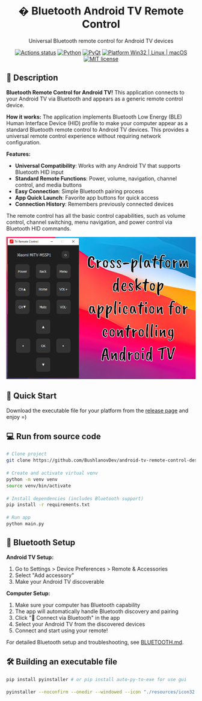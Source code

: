 <div align="center">
    <h1>� Bluetooth Android TV Remote Control</h1>
    <p>Universal Bluetooth remote control for Android TV devices</p>

[![Actions status](https://github.com/BushlanovDev/android-tv-remote-control-desktop/actions/workflows/check.yml/badge.svg)](https://github.com/BushlanovDev/android-tv-remote-control-desktop/actions) 
[![Python](https://img.shields.io/badge/Python-3.12%2B-brightgreen)](https://www.python.org/downloads/)
[![PyQt](https://img.shields.io/badge/PyQt-5.15.11-brightgreen)](https://pypi.org/project/PyQt5/) 
[![Platform Win32 | Linux | macOS](https://img.shields.io/badge/Platform-Win32%20|%20Linux%20|%20macOS-brightgreen)]() 
[![MIT license](http://img.shields.io/badge/license-MIT-brightgreen.svg)](http://opensource.org/licenses/MIT) 
</div>


## 🌟 Description
**Bluetooth Remote Control for Android TV!** This application connects to your Android TV via Bluetooth and appears as a generic remote control device. 

**How it works:**
The application implements Bluetooth Low Energy (BLE) Human Interface Device (HID) profile to make your computer appear as a standard Bluetooth remote control to Android TV devices. This provides a universal remote control experience without requiring network configuration.

**Features:**
- **Universal Compatibility**: Works with any Android TV that supports Bluetooth HID input
- **Standard Remote Functions**: Power, volume, navigation, channel control, and media buttons
- **Easy Connection**: Simple Bluetooth pairing process
- **App Quick Launch**: Favorite app buttons for quick access
- **Connection History**: Remembers previously connected devices

The remote control has all the basic control capabilities, such as volume control, channel switching, menu navigation, and power control via Bluetooth HID commands.
<div align="center">
  <img src="https://github.com/BushlanovDev/android-tv-remote-control-desktop/blob/main/resources/screenshot.png?raw=true" alt="Android TV Remote Control Desktop Screenshot" width="800" />
</div>

## 🚀 Quick Start
Download the executable file for your platform from the [release page](https://github.com/BushlanovDev/android-tv-remote-control-desktop/releases) and enjoy =)

## 💻 Run from source code
```bash
# Clone project 
git clone https://github.com/BushlanovDev/android-tv-remote-control-desktop.git

# Create and activate virtual venv 
python -m venv venv
source venv/bin/activate

# Install dependencies (includes Bluetooth support)
pip install -r requirements.txt

# Run app
python main.py
```

## 📡 Bluetooth Setup
**Android TV Setup:**
1. Go to Settings > Device Preferences > Remote & Accessories
2. Select "Add accessory"
3. Make your Android TV discoverable

**Computer Setup:**
1. Make sure your computer has Bluetooth capability
2. The app will automatically handle Bluetooth discovery and pairing
3. Click "📡 Connect via Bluetooth" in the app
4. Select your Android TV from the discovered devices
5. Connect and start using your remote!

For detailed Bluetooth setup and troubleshooting, see [BLUETOOTH.md](BLUETOOTH.md).

## 🛠️ Building an executable file
```bash
pip install pyinstaller # or pip install auto-py-to-exe for use gui

pyinstaller --noconfirm --onedir --windowed --icon "./resources/icon32.ico" --hidden-import "zeroconf._utils.ipaddress" --hidden-import "zeroconf._handlers.answers"  "./main.py"
```

